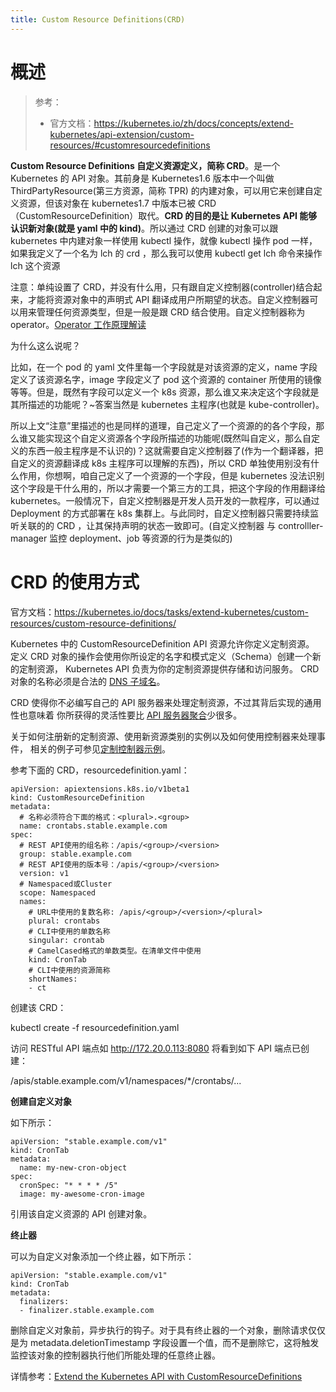 ```yaml
---
title: Custom Resource Definitions(CRD)
---
```


# 概述

> 参考：
> - 官方文档：<https://kubernetes.io/zh/docs/concepts/extend-kubernetes/api-extension/custom-resources/#customresourcedefinitions>

**Custom Resource Definitions 自定义资源定义，简称 CRD**。是一个 Kubernetes 的 API 对象。其前身是 Kubernetes1.6 版本中一个叫做 ThirdPartyResource(第三方资源，简称 TPR) 的内建对象，可以用它来创建自定义资源，但该对象在 kubernetes1.7 中版本已被 CRD（CustomResourceDefinition）取代。**CRD 的目的是让 Kubernetes API 能够认识新对象(就是 yaml 中的 kind)**。所以通过 CRD 创建的对象可以跟 kubernetes 中内建对象一样使用 kubectl 操作，就像 kubectl 操作 pod 一样，如果我定义了一个名为 lch 的 crd ，那么我可以使用 kubectl get lch 命令来操作 lch 这个资源

注意：单纯设置了 CRD，并没有什么用，只有跟自定义控制器(controller)结合起来，才能将资源对象中的声明式 API 翻译成用户所期望的状态。自定义控制器可以用来管理任何资源类型，但是一般是跟 CRD 结合使用。自定义控制器称为 operator。[Operator 工作原理解读](https://www.teambition.com/project/5f90e312755d8a00446050eb/app/5eba5fba6a92214d420a3219/workspaces/5f90e312c800160016ea22fb/docs/5f9a5fe537398300016bbb9a?scroll-to-block=5f9a5ff23733593fae962d44)

为什么这么说呢？

比如，在一个 pod 的 yaml 文件里每一个字段就是对该资源的定义，name 字段定义了该资源名字，image 字段定义了 pod 这个资源的 container 所使用的镜像等等。但是，既然有字段可以定义一个 k8s 资源，那么谁又来决定这个字段就是其所描述的功能呢？~答案当然是 kubernetes 主程序(也就是 kube-controller)。

所以上文“注意”里描述的也是同样的道理，自己定义了一个资源的的各个字段，那么谁又能实现这个自定义资源各个字段所描述的功能呢(既然叫自定义，那么自定义的东西一般主程序是不认识的)？这就需要自定义控制器了(作为一个翻译器，把自定义的资源翻译成 k8s 主程序可以理解的东西)，所以 CRD 单独使用别没有什么作用，你想啊，咱自己定义了一个资源的一个字段，但是 kubernetes 没法识别这个字段是干什么用的，所以才需要一个第三方的工具，把这个字段的作用翻译给 kubernetes。一般情况下，自定义控制器是开发人员开发的一款程序，可以通过 Deployment 的方式部署在 k8s 集群上。与此同时，自定义控制器只需要持续监听关联的的 CRD ，让其保持声明的状态一致即可。(自定义控制器 与 controlller-manager 监控 deployment、job 等资源的行为是类似的)

# CRD 的使用方式

官方文档：<https://kubernetes.io/docs/tasks/extend-kubernetes/custom-resources/custom-resource-definitions/>

Kubernetes 中的 CustomResourceDefinition API 资源允许你定义定制资源。 定义 CRD 对象的操作会使用你所设定的名字和模式定义（Schema）创建一个新的定制资源， Kubernetes API 负责为你的定制资源提供存储和访问服务。 CRD 对象的名称必须是合法的 [DNS 子域名](https://kubernetes.io/zh/docs/concepts/overview/working-with-objects/names/#dns-subdomain-names)。

CRD 使得你不必编写自己的 API 服务器来处理定制资源，不过其背后实现的通用性也意味着 你所获得的灵活性要比 [API 服务器聚合](https://kubernetes.io/zh/docs/concepts/extend-kubernetes/api-extension/custom-resources/#api-server-aggregation)少很多。

关于如何注册新的定制资源、使用新资源类别的实例以及如何使用控制器来处理事件， 相关的例子可参见[定制控制器示例](https://github.com/kubernetes/sample-controller)。

参考下面的 CRD，resourcedefinition.yaml：

    apiVersion: apiextensions.k8s.io/v1beta1
    kind: CustomResourceDefinition
    metadata:
      # 名称必须符合下面的格式：<plural>.<group>
      name: crontabs.stable.example.com
    spec:
      # REST API使用的组名称：/apis/<group>/<version>
      group: stable.example.com
      # REST API使用的版本号：/apis/<group>/<version>
      version: v1
      # Namespaced或Cluster
      scope: Namespaced
      names:
        # URL中使用的复数名称: /apis/<group>/<version>/<plural>
        plural: crontabs
        # CLI中使用的单数名称
        singular: crontab
        # CamelCased格式的单数类型。在清单文件中使用
        kind: CronTab
        # CLI中使用的资源简称
        shortNames:
        - ct

创建该 CRD：

kubectl create -f resourcedefinition.yaml

访问 RESTful API 端点如 <http://172.20.0.113:8080> 将看到如下 API 端点已创建：

/apis/stable.example.com/v1/namespaces/\*/crontabs/...

**创建自定义对象**

如下所示：

    apiVersion: "stable.example.com/v1"
    kind: CronTab
    metadata:
      name: my-new-cron-object
    spec:
      cronSpec: "* * * * /5"
      image: my-awesome-cron-image

引用该自定义资源的 API 创建对象。

**终止器**

可以为自定义对象添加一个终止器，如下所示：

    apiVersion: "stable.example.com/v1"
    kind: CronTab
    metadata:
      finalizers:
      - finalizer.stable.example.com

删除自定义对象前，异步执行的钩子。对于具有终止器的一个对象，删除请求仅仅是为 metadata.deletionTimestamp 字段设置一个值，而不是删除它，这将触发监控该对象的控制器执行他们所能处理的任意终止器。

详情参考：[Extend the Kubernetes API with CustomResourceDefinitions](https://kubernetes.io/docs/tasks/access-kubernetes-api/extend-api-custom-resource-definitions/)
